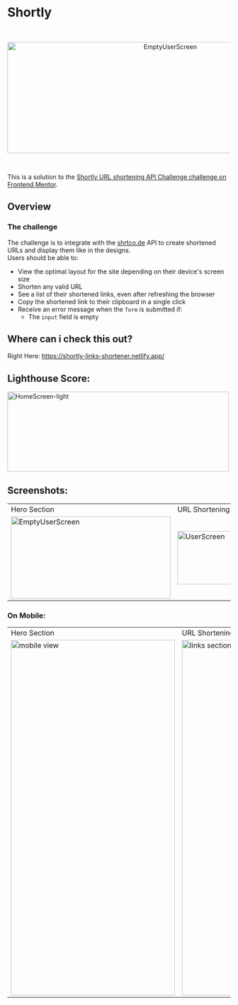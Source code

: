 # Shortly

<br />
<p align="center">
<img src="https://user-images.githubusercontent.com/97472180/205404908-45e2cef9-c348-498d-99f7-6cbde01fcb77.png" height="250" width="720" alt="EmptyUserScreen" >
<p/>

<br />

This is a solution to the [Shortly URL shortening API Challenge challenge on Frontend Mentor](https://www.frontendmentor.io/challenges/url-shortening-api-landing-page-2ce3ob-G).

## Overview

### The challenge

The challenge is to integrate with the <a href="https://shrtco.de/">shrtco.de</a> API to create shortened URLs and display them like in the designs.  
Users should be able to:

- View the optimal layout for the site depending on their device's screen size
- Shorten any valid URL
- See a list of their shortened links, even after refreshing the browser
- Copy the shortened link to their clipboard in a single click
- Receive an error message when the `form` is submitted if:
  - The `input` field is empty

## Where can i check this out?

Right Here: https://shortly-links-shortener.netlify.app/
<br />

## Lighthouse Score:

<img src="https://user-images.githubusercontent.com/97472180/205401041-10d2c663-7e3a-4a76-98b2-836db915dbcb.PNG " height="180" width="500" alt="HomeScreen-light"/>

## Screenshots:

<p align="center">
<table>
<tr>
<td>Hero Section</td>
<td>URL Shortening Section</td>
</tr>
<tr>
<td><img src="https://user-images.githubusercontent.com/97472180/205404014-fd679fc2-dfa7-401f-94be-4e763bebffd7.png" height="185" width="360" alt="EmptyUserScreen" ></td>
<td><img src="https://user-images.githubusercontent.com/97472180/205404577-4a74e677-6f23-49e9-8b53-afe65aa1a70b.png" height="120" width="360" alt="UserScreen"></td>
</tr>
</table>
</p>

### On Mobile:

<p align="center">
<table>
  <tr>
     <td>Hero Section</td>
    <td>URL Shortening Section</td>
  </tr>
  <tr>
    <td><img src="https://user-images.githubusercontent.com/97472180/205404173-2a2e0b87-466b-465e-a2e6-1b3d0989cf41.png" width=370 height=800 alt="mobile view"></td>
    <td><img src="https://user-images.githubusercontent.com/97472180/205404461-0e630150-811b-4c16-9147-7d0b939fbc65.png" width=370 height=800 alt="links section - mobile"></td>
  </tr>
 </table>
</p>
